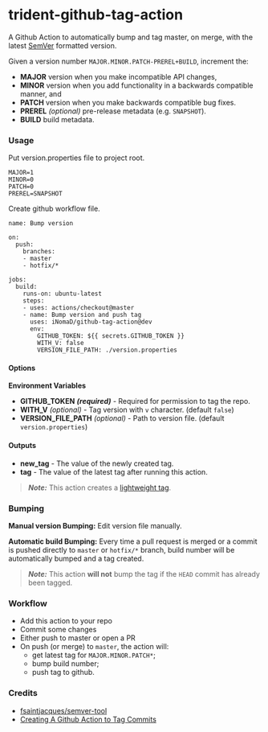 # trident-github-tag-action

A Github Action to automatically bump and tag master, on merge, with the latest [SemVer](https://semver.org/) formatted version.

Given a version number `MAJOR.MINOR.PATCH-PREREL+BUILD`, increment the:
* **MAJOR** version when you make incompatible API changes,
* **MINOR** version when you add functionality in a backwards compatible manner, and
* **PATCH** version when you make backwards compatible bug fixes.
* **PREREL** *(optional)* pre-release metadata (e.g. `SNAPSHOT`).
* **BUILD** build metadata.

### Usage
Put version.properties file to project root.
```
MAJOR=1
MINOR=0
PATCH=0
PREREL=SNAPSHOT
```
Create github workflow file.
```
name: Bump version

on:
  push:
    branches:
    - master
    - hotfix/*

jobs:
  build:
    runs-on: ubuntu-latest
    steps:
    - uses: actions/checkout@master
    - name: Bump version and push tag
      uses: iNomaD/github-tag-action@dev
      env:
        GITHUB_TOKEN: ${{ secrets.GITHUB_TOKEN }}
        WITH_V: false
        VERSION_FILE_PATH: ./version.properties

```

#### Options

**Environment Variables**

* **GITHUB_TOKEN** ***(required)*** - Required for permission to tag the repo.
* **WITH_V** *(optional)* - Tag version with `v` character. (default `false`)
* **VERSION_FILE_PATH** *(optional)* - Path to version file. (default `version.properties`)

#### Outputs

* **new_tag** - The value of the newly created tag.
* **tag** - The value of the latest tag after running this action.

> ***Note:*** This action creates a [lightweight tag](https://developer.github.com/v3/git/refs/#create-a-reference).

### Bumping

**Manual version Bumping:** Edit version file manually.

**Automatic build Bumping:** Every time a pull request is merged or a commit is pushed directly to `master` or `hotfix/*` branch, build number will be automatically bumped and a tag created.

> ***Note:*** This action **will not** bump the tag if the `HEAD` commit has already been tagged.

### Workflow

* Add this action to your repo
* Commit some changes
* Either push to master or open a PR
* On push (or merge) to `master`, the action will:
  * get latest tag for `MAJOR.MINOR.PATCH*`;
  * bump build number;
  * push tag to github.

### Credits

* [fsaintjacques/semver-tool](https://github.com/fsaintjacques/semver-tool)
* [Creating A Github Action to Tag Commits](https://itnext.io/creating-a-github-action-to-tag-commits-2722f1560dec)

